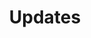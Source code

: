 ---
title: Updates
description: Check out what's new
mainPage: true
updates:
 -
  version: 1.0.0
  major: true
  features:
   -
    icon: repository
    title: Theming Site release!
    description: Theming Site was released!
    url: https://github.com/diegonvs/gatsby-boilerplate/releases
 -
  version: 1.0.1
  major: false
  features:
   -
    icon: star
    title: Sample Title
    description: Lorem ipsum dolor sit amet, consectetur adipiscing elit. Curabitur nulla libero, eleifend in euismod eget, fringilla id diam. Proin quis interdum ipsum.
    url: https://github.com/diegonvs/gatsby-boilerplate/pulls/3
   -
    icon: sun
    title: Sample Title
    description: Lorem ipsum dolor sit amet, consectetur adipiscing elit. Curabitur nulla libero, eleifend in euismod eget, fringilla id diam. Proin quis interdum ipsum.
    url: https://github.com/diegonvs/gatsby-boilerplate/pulls/4
 -
  version: 1.3.0
  major: false
  features:
   -
    icon: star
    title: Sample Title
    description: Lorem ipsum dolor sit amet, consectetur adipiscing elit. Curabitur nulla libero, eleifend in euismod eget, fringilla id diam. Proin quis interdum ipsum.
    url: https://github.com/diegonvs/gatsby-boilerplate/pulls/3
   -
    icon: sun
    title: Sample Title
    description: Lorem ipsum dolor sit amet, consectetur adipiscing elit. Curabitur nulla libero, eleifend in euismod eget, fringilla id diam. Proin quis interdum ipsum.
    url: https://github.com/diegonvs/gatsby-boilerplate/pulls/4
 -
  version: 1.5.0
  major: true
  features:
   -
    icon: heart
    title: Support React 16
    description: AlloyEditor can now be overlayed on top of React 16
    url: https://github.com/liferay/alloy-editor/issues/731
   -
    icon: moon
    title: Bug fixes
    description: Several bug fixes
    url: https://github.com/liferay/alloy-editor/issues?utf8=%E2%9C%93&q=milestone%3A1.5.0
---
